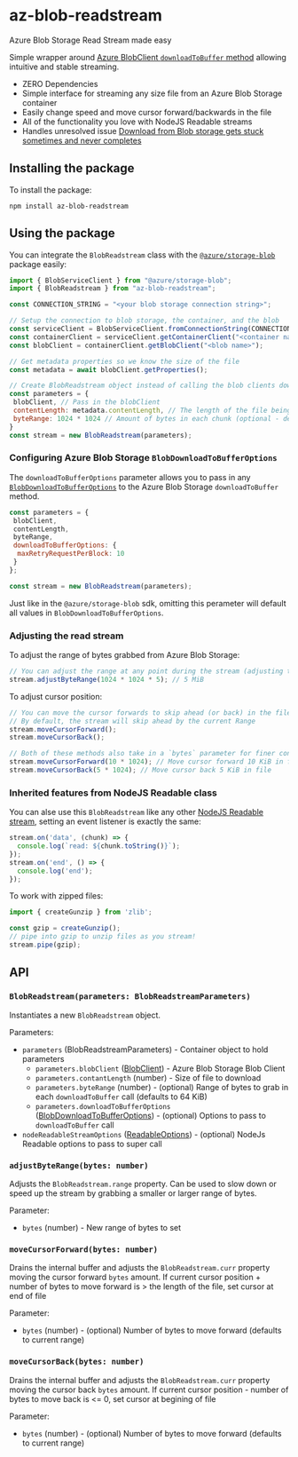 # az-blob-readstream
Azure Blob Storage Read Stream made easy

Simple wrapper around [Azure BlobClient `downloadToBuffer` method](https://learn.microsoft.com/en-us/javascript/api/@azure/storage-blob/blobclient?view=azure-node-latest#@azure-storage-blob-blobclient-downloadtobuffer-1) allowing intuitive and stable streaming.
  * ZERO Dependencies
  * Simple interface for streaming any size file from an Azure Blob Storage container
  * Easily change speed and move cursor forward/backwards in the file
  * All of the functionality you love with NodeJS Readable streams
  * Handles unresolved issue [Download from Blob storage gets stuck sometimes and never completes](https://github.com/Azure/azure-sdk-for-js/issues/22321)

## Installing the package
To install the package:
```
npm install az-blob-readstream
```

## Using the package
You can integrate the `BlobReadstream` class with the [`@azure/storage-blob`](https://www.npmjs.com/package/@azure/storage-blob) package easily:
```js
import { BlobServiceClient } from "@azure/storage-blob";
import { BlobReadstream } from "az-blob-readstream";

const CONNECTION_STRING = "<your blob storage connection string>";

// Setup the connection to blob storage, the container, and the blob
const serviceClient = BlobServiceClient.fromConnectionString(CONNECTION_STRING);
const containerClient = serviceClient.getContainerClient("<container name>");
const blobClient = containerClient.getBlobClient("<blob name>");

// Get metadata properties so we know the size of the file
const metadata = await blobClient.getProperties();

// Create BlobReadstream object instead of calling the blob clients download method.
const parameters = {
 blobClient, // Pass in the blobClient
 contentLength: metadata.contentLength, // The length of the file being read
 byteRange: 1024 * 1024 // Amount of bytes in each chunk (optional - defaults to 64 KiB)
}
const stream = new BlobReadstream(parameters);
```

### Configuring Azure Blob Storage `BlobDownloadToBufferOptions`
The `downloadToBufferOptions` parameter allows you to pass in any [`BlobDownloadToBufferOptions`](https://learn.microsoft.com/en-us/javascript/api/%40azure/storage-blob/blobdownloadtobufferoptions?view=azure-node-latest) to the Azure Blob Storage `downloadToBuffer` method.
```js
const parameters = {
 blobClient,
 contentLength,
 byteRange,
 downloadToBufferOptions: {
  maxRetryRequestPerBlock: 10
 }
};

const stream = new BlobReadstream(parameters);
```
Just like in the `@azure/storage-blob` sdk, omitting this perameter will default all values in `BlobDownloadToBufferOptions`.

### Adjusting the read stream
To adjust the range of bytes grabbed from Azure Blob Storage:
```js
// You can adjust the range at any point during the stream (adjusting the speed)
stream.adjustByteRange(1024 * 1024 * 5); // 5 MiB
```
To adjust cursor position:
```js
// You can move the cursor forwards to skip ahead (or back) in the file
// By default, the stream will skip ahead by the current Range
stream.moveCursorForward();
stream.moveCursorBack();

// Both of these methods also take in a `bytes` parameter for finer control
stream.moveCursorForward(10 * 1024); // Move cursor forward 10 KiB in file
stream.moveCursorBack(5 * 1024); // Move cursor back 5 KiB in file
```

### Inherited features from NodeJS Readable class
You can alse use this `BlobReadstream` like any other [NodeJS Readable stream](https://nodejs.org/api/stream.html#readable-streams), setting an event listener is exactly the same:
```js
stream.on('data', (chunk) => {
  console.log(`read: ${chunk.toString()}`);
});
stream.on('end', () => {
  console.log('end');
});
```
To work with zipped files:
```js
import { createGunzip } from 'zlib';

const gzip = createGunzip();
// pipe into gzip to unzip files as you stream!
stream.pipe(gzip);
```
## API
### `BlobReadstream(parameters: BlobReadstreamParameters)`
Instantiates a new `BlobReadstream` object.

Parameters:
* `parameters` (BlobReadstreamParameters) - Container object to hold parameters
  * `parameters.blobClient` ([BlobClient](https://learn.microsoft.com/en-us/javascript/api/@azure/storage-blob/blobclient?view=azure-node-latest)) - Azure Blob Storage Blob Client
  * `parameters.contantLength` (number) - Size of file to download
  * `parameters.byteRange` (number) - (optional) Range of bytes to grab in each `downloadToBuffer` call (defaults to 64 KiB)
  * `parameters.downloadToBufferOptions` ([BlobDownloadToBufferOptions](https://learn.microsoft.com/en-us/javascript/api/%40azure/storage-blob/blobdownloadtobufferoptions?view=azure-node-latest)) - (optional) Options to pass to `downloadToBuffer` call
* `nodeReadableStreamOptions` ([ReadableOptions](https://nodejs.org/api/stream.html#new-streamreadableoptions)) - (optional) NodeJs Readable options to pass to super call
### `adjustByteRange(bytes: number)`
Adjusts the `BlobReadstream.range` property. Can be used to slow down or speed up the stream by grabbing a smaller or larger range of bytes.

Parameter:
* `bytes` (number) - New range of bytes to set
### `moveCursorForward(bytes: number)`
Drains the internal buffer and adjusts the `BlobReadstream.curr` property moving the cursor forward `bytes` amount.
If current cursor position + number of bytes to move forward is > the length of the file, set cursor at end of file 

Parameter:
* `bytes` (number) - (optional) Number of bytes to move forward (defaults to current range)
### `moveCursorBack(bytes: number)`
Drains the internal buffer and adjusts the `BlobReadstream.curr` property moving the cursor back `bytes` amount.
If current cursor position - number of bytes to move back is <= 0, set cursor at begining of file

Parameter:
* `bytes` (number) - (optional) Number of bytes to move forward (defaults to current range)
